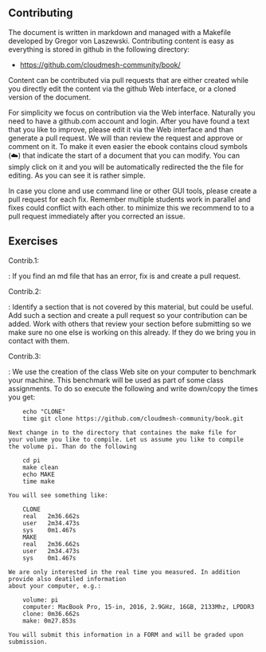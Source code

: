 ## Contributing

The document is written in markdown and managed with a Makefile
developed by Gregor von Laszewski. Contributing  content is easy as
everything is stored in github in the following directory:

* <https://github.com/cloudmesh-community/book/>

Content can be contributed via pull requests that are either created
while you directly edit the content via the github Web interface, or a
cloned version of the document.

For simplicity we focus on contribution via the Web interface.
Naturally you need to have a github.com account and login. After you
have found a text that you like to improve, please edit it via the
Web interface and than generate a pull request. We will than review the
request and approve or comment on it. To make it even easier the ebook
contains cloud symbols (:cloud:) that indicate the start of a document 
that you can modify. You can simply click on it and you will be automatically
redirected the the file for editing. As you can see it is rather
simple.

In case you clone and use command line or other GUI tools, please
create a pull request for each fix. Remember multiple students work in
parallel and fixes could conflict with each other. to minimize this
we recommend to to a pull request immediately after you corrected an
issue.

## Exercises

Contrib.1:

:   If you find an md file that has an error, fix is and create a pull request.

Contrib.2:

:   Identify a section that is not covered by this material, but could
    be useful. Add such a section and create a pull request so your
    contribution can be added. Work with others that review your section
    before submitting so we make sure no one else is working on this
    already. If they do we bring you in contact with them.

Contrib.3:

:   We use the creation of the class Web site on your computer to
    benchmark your machine. This benchmark will be used as part of some
    class assignments. To do so execute the following and write
    down/copy the times you get:

        echo "CLONE"
        time git clone https://github.com/cloudmesh-community/book.git

    Next change in to the directory that containes the make file for
    your volume you like to compile. Let us assume you like to compile
    the volume pi. Than do the following
    
        cd pi
        make clean
        echo MAKE
        time make

    You will see something like:

        CLONE
        real   2m36.662s
        user   2m34.473s
        sys    0m1.467s
        MAKE
        real   2m36.662s
        user   2m34.473s
        sys    0m1.467s

    We are only interested in the real time you measured. In addition provide also deatiled information
    about your computer, e.g.:

        volume: pi
        computer: MacBook Pro, 15-in, 2016, 2.9GHz, 16GB, 2133Mhz, LPDDR3
        clone: 0m36.662s
        make: 0m27.853s

    You will submit this information in a FORM and will be graded upon
    submission. 

